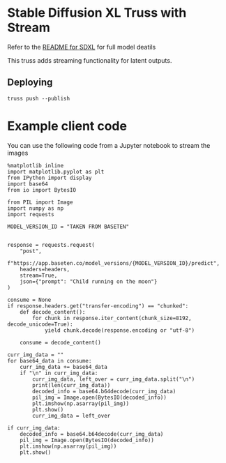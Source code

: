 # Stable Diffusion XL Truss with Stream

Refer to the [README for SDXL](../stable-diffusion-xl-1.0/README.md) for full model deatils

This truss adds streaming functionality for latent outputs.

## Deploying
```
truss push --publish
```

# Example client code

You can use the following code from a Jupyter notebook to stream the images

```
%matplotlib inline
import matplotlib.pyplot as plt
from IPython import display
import base64
from io import BytesIO

from PIL import Image
import numpy as np
import requests

MODEL_VERSION_ID = "TAKEN FROM BASETEN"


response = requests.request(
    "post",
    f"https://app.baseten.co/model_versions/{MODEL_VERSION_ID}/predict",
    headers=headers,
    stream=True,
    json={"prompt": "Child running on the moon"}
)

consume = None
if response.headers.get("transfer-encoding") == "chunked":
    def decode_content():
        for chunk in response.iter_content(chunk_size=8192, decode_unicode=True):
            yield chunk.decode(response.encoding or "utf-8")

    consume = decode_content()

curr_img_data = ""
for base64_data in consume:
    curr_img_data += base64_data
    if "\n" in curr_img_data:
        curr_img_data, left_over = curr_img_data.split("\n")
        print(len(curr_img_data))
        decoded_info = base64.b64decode(curr_img_data)
        pil_img = Image.open(BytesIO(decoded_info))
        plt.imshow(np.asarray(pil_img))
        plt.show()
        curr_img_data = left_over

if curr_img_data:
    decoded_info = base64.b64decode(curr_img_data)
    pil_img = Image.open(BytesIO(decoded_info))
    plt.imshow(np.asarray(pil_img))
    plt.show()

```